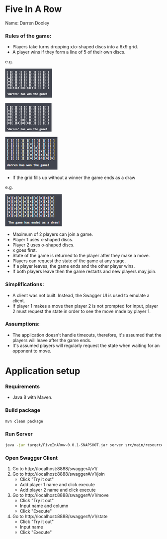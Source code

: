 # Five In A Row

Name: Darren Dooley

### Rules of the game:
   - Players take turns dropping x/o-shaped discs into a 6x9 grid.
   - A player wins if they form a line of 5 of their own discs.
   
 e.g.
   
   ![alt_text](./images/horizontal_win.PNG)
   
   ![alt_text](./images/vertical_win.PNG)
   
   ![alt_text](./images/diaganol_win.PNG) 
   
   - If the grid fills up without a winner the game ends as a draw 
   
   e.g.
   
   ![alt_text](./images/draw.PNG)
   
   - Maximum of 2 players can join a game.
   - Player 1 uses x-shaped discs.
   - Player 2 uses o-shaped discs.
   - x goes first.
   - State of the game is returned to the player after they make a move.
   - Players can request the state of the game at any stage.
   - If a player leaves, the game ends and the other player wins.
   - If both players leave then the game restarts and new players may join.
 
 ### Simplifications:
   - A client was not built. Instead, the Swagger UI is used to emulate a client.
   - If player 1 makes a move then player 2 is not prompted for input, player 2 must request the state in order to see the move made by player 1.
  
### Assumptions:
   - The application doesn't handle timeouts, therefore, it's assumed that the players will leave after the game ends.
   - It's assumed players will regularly request the state when waiting for an opponent to move.


# Application setup

### Requirements
   - Java 8 with Maven.

### Build package

```bash
mvn clean package
```

### Run Server

```bash
java -jar target/FiveInARow-0.0.1-SNAPSHOT.jar server src/main/resources/conf.yaml
```

### Open Swagger Client

1. Go to http://localhost:8888/swagger#/v1/
2. Go to http://localhost:8888/swagger#/v1/join
   - Click "Try it out"
   - Add player 1 name and click execute 
   - Add player 2 name and click execute
3. Go to http://localhost:8888/swagger#/v1/move
   - Click "Try it out"
   - Input name and column 
   - Click "Execute"
4. Go to http://localhost:8888/swagger#/v1/state 
   - Click "Try it out"
   - Input name
   - Click "Execute"
  
    

